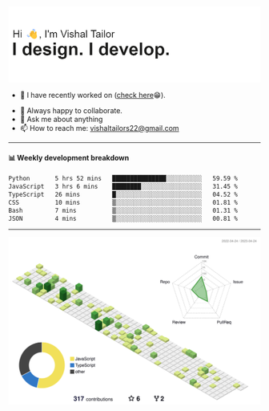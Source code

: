 ![Hi, I'm Vishal Tailor. I design. I develop.](https://github.com/vishaltailors/vishaltailors/blob/main/header.png?raw=true)

- 🔭 I have recently worked on ([check here](https://vishaltailor.com)😁).
<!-- - 🎦 Currently watching: JavaScript: The Hard Parts By Will Sentance. -->
- 👯 Always happy to collaborate.
- 💬 Ask me about anything
- 📫 How to reach me: <a href="mailto:vishaltailors22@gmail.com">vishaltailors22@gmail.com</a>

<hr /> 
<h4>📊 Weekly development breakdown</h4>
<!--START_SECTION:waka-->

```text
Python       5 hrs 52 mins   ███████████████░░░░░░░░░░   59.59 %
JavaScript   3 hrs 6 mins    ████████░░░░░░░░░░░░░░░░░   31.45 %
TypeScript   26 mins         █░░░░░░░░░░░░░░░░░░░░░░░░   04.52 %
CSS          10 mins         ▒░░░░░░░░░░░░░░░░░░░░░░░░   01.81 %
Bash         7 mins          ▒░░░░░░░░░░░░░░░░░░░░░░░░   01.31 %
JSON         4 mins          ▒░░░░░░░░░░░░░░░░░░░░░░░░   00.81 %
```

<!--END_SECTION:waka-->
<hr /> 

![](./profile-3d-contrib/profile-green-animate.svg)
